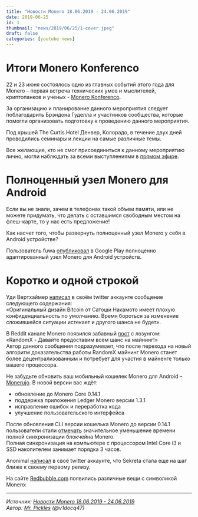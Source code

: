 ```yaml
---
title: "Новости Monero 18.06.2019 - 24.06.2019"
date: 2019-06-25
id: 1
thumbnail: "news/2019/06/25/1-cover.jpeg"
draft: false
categories: [youtube news]
---
```



# Итоги Monero Konferenco

22 и 23 июня состоялось одно из главных событий этого года для Monero – первая  встреча технических умов и мыслителей, криптопанков и ученых -  [Monero Konferenco](https://monerokon.com/).

За организацию и планирование данного мероприятия следует поблагодарить Брэндона Гуделла и участников сообщества, которые помогли организовать подготовку к проведению данного мероприятия.

Под крышей The Curtis Hotel Денвер, Колорадо, в течение двух дней проводились семинары и лекции на самые различные темы.

Все желающие, кто не смог присоединиться к данному мероприятию лично, могли наблюдать за всеми выступлениями в [прямом эфире](https://www.reddit.com/r/Monero/comments/c3bs5x/monero_konferenco_megathread_info_livestreams/).

# Полноценный узел Monero для Android

Если вы не знали, зачем в телефонах такой объем памяти, или не можете придумать, что делать с оставшимся свободным местом на флеш-карте, то у нас есть  предложение!

Как насчет того, чтобы развернуть полноценный узел Monero у себя в Android устройстве?

Пользователь fuwa [опубликовал](https://play.google.com/store/apps/details?id=com.wowkira.x2) в Google Play полноценно адаптированный узел Monero для Android устройств.

# Коротко и одной строкой

Уди Вертхаймер [написал](https://twitter.com/udiWertheimer/status/1142146440392859648) в своём twitter аккаунте сообщение следующего содержания:  
«Оригинальный дизайн Bitcoin от Сатоши Накамото имеет плохую конфиденциальность по умолчанию. Время бороться за изменение сложившейся ситуации истекает и другого шанса не будет».

В Reddit канале Monero появился забавный [пост](https://www.reddit.com/r/Monero/comments/c1ybsm/ramdomx_lets_give_every_nation_a_chance_to_mine/) с лозунгом:  
«RandomX - Давайте предоставим всем шанс на майнинг!»  
Автор данного сообщения подразумевает, что после перехода на новый алгоритм доказательства работы RandomX майнинг Monero станет более децентрализованным и потребует для участия в майненге только вашего процессора.

Не забудьте обновить ваш мобильный кошелек Monero для Android – [Monerujo](https://play.google.com/store/apps/details?id=com.m2049r.xmrwallet). В новой версии вас ждёт:  
- обновление до Monero Core 0.14.1  
- поддержка приложения Ledger Monero версии 1.3.1  
- исправление ошибок и переработка кода  
- улучшение пользовательского интерфейса

После обновления CLI версии кошелька Monero до версии 0.14.1 пользователи стали [отмечать](https://www.reddit.com/r/Monero/comments/c22yu8/moneros_new_hyper_sync/) значительное уменьшение времени полной синхронизации блокчейна Monero.  
Полная синхронизация на компьютере с процессором Intel Core i3 и SSD накопителем занимает порядка 3 часов.

Anonimal [написал](https://twitter.com/whoisanonimal/status/1141996728603664384?s=21) в своё twitter аккаунте, что Sekreta стала еще на шаг ближе к своему первому релизу.

На сайте [Redbubble.com](https://www.redbubble.com/shop/Monero) появились различные вещи с символикой Monero:

---
*Источник: [Новости Monero 18.06.2019 - 24.06.2019](https://youtu.be/MraCEBAH6Ts)  
Автор: [Mr. Pickles](https://xmr.ru/members/50/) (@v1docq47)*
